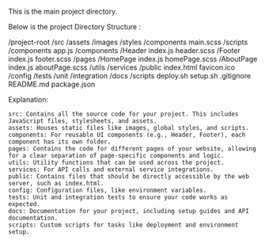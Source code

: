 This is the main project directory.


Below is the project Directory Structure :

/project-root
    /src
        /assets
            /images
            /styles
                /components
                main.scss
            /scripts
                /components
                app.js
        /components
            /Header
                index.js
                header.scss
            /Footer
                index.js
                footer.scss
        /pages
            /HomePage
                index.js
                homePage.scss
            /AboutPage
                index.js
                aboutPage.scss
        /utils
        /services
    /public
        index.html
        favicon.ico
    /config
    /tests
        /unit
        /integration
    /docs
    /scripts
        deploy.sh
        setup.sh
    .gitignore
    README.md
    package.json

Explanation:

    src: Contains all the source code for your project. This includes JavaScript files, stylesheets, and assets.
    assets: Houses static files like images, global styles, and scripts.
    components: For reusable UI components (e.g., Header, Footer), each component has its own folder.
    pages: Contains the code for different pages of your website, allowing for a clear separation of page-specific components and logic.
    utils: Utility functions that can be used across the project.
    services: For API calls and external service integrations.
    public: Contains files that should be directly accessible by the web server, such as index.html.
    config: Configuration files, like environment variables.
    tests: Unit and integration tests to ensure your code works as expected.
    docs: Documentation for your project, including setup guides and API documentation.
    scripts: Custom scripts for tasks like deployment and environment setup.
